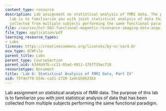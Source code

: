 ```yaml
---
content_type: resource
description: Lab assignment on statistical analysis of fMRI data. The purpose of this
  lab is to familiarize you with joint statistical analysis of data that has been
  collected from multiple subjects performing the same functional paradigm.
file: /courses/hst-583-functional-magnetic-resonance-imaging-data-acquisition-and-analysis-fall-2008/75f4e7f8b54cca2127281a4cb50623b3_lab6d.pdf
file_type: application/pdf
learning_resource_types:
- Labs
license: https://creativecommons.org/licenses/by-nc-sa/4.0/
ocw_type: OCWFile
parent_title: Labs
parent_type: CourseSection
parent_uid: 6344a97b-cc11-05ad-4911-175f735ecf18
resourcetype: Document
title: 'Lab 6: Statistical Analysis of fMRI Data, Part IV'
uid: 75f4e7f8-b54c-ca21-2728-1a4cb50623b3
---
```

Lab assignment on statistical analysis of fMRI data. The purpose of this lab is to familiarize you with joint statistical analysis of data that has been collected from multiple subjects performing the same functional paradigm.